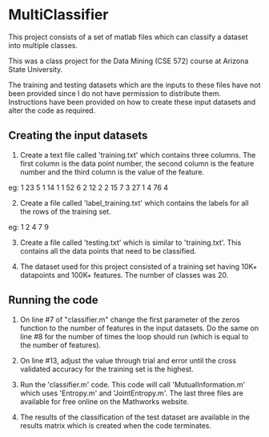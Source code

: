 MultiClassifier
===============

This project consists of a set of matlab files which can classify a dataset into multiple classes.

This was a class project for the Data Mining (CSE 572) course at Arizona State University.

The training and testing datasets which are the inputs to these files have not been provided since I do not have permission to distribute them. Instructions have been provided on how to create these input datasets and alter the code as required.

Creating the input datasets
---------------------------

1. Create a text file called 'training.txt' which contains three columns. The first column is the data point number, the second column is the feature number and the third column is the value of the feature.

eg:  1 23 5
     1 14 1
     1 52 6
     2 12 2
     2 15 7
     3 27 1
     4 76 4

2. Create a file called 'label_training.txt' which contains the labels for all the rows of the training set.

eg: 1
    2
    4
    7
    9

3. Create a file called 'testing.txt' which is similar to 'training.txt'. This contains all the data points that need to be classified.

4. The dataset used for this project consisted of a training set having 10K+ datapoints and 100K+ features. The number of classes was 20.

Running the code
----------------   	

1. On line #7 of "classifier.m" change the first parameter of the zeros function to the number of features in the input datasets. Do the same on line #8 for the number of times the loop should run (which is equal to the number of features).

2. On line #13, adjust the value through trial and error until the cross validated accuracy for the training set is the highest.

3. Run the 'classifier.m' code. This code will call 'MutualInformation.m' which uses 'Entropy.m' and 'JointEntropy.m'. The last three files are available for free online on the Mathworks website.  
  
4. The results of the classification of the test dataset are available in the results matrix which is created when the code terminates.       
